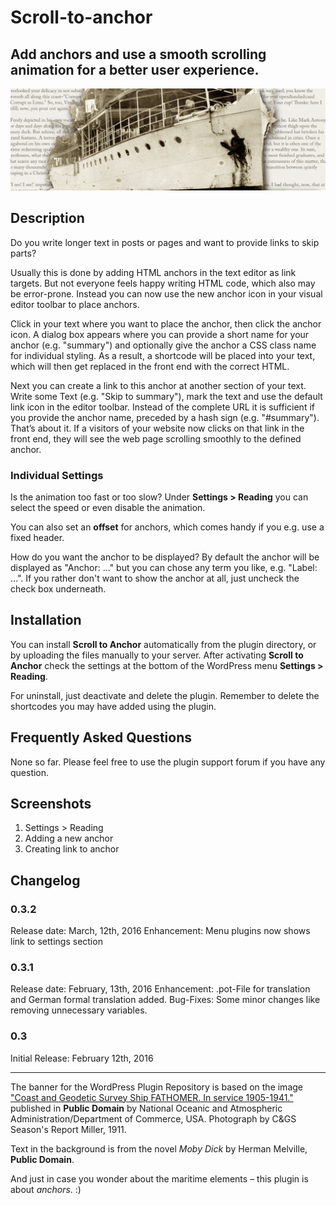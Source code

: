 # Scroll-to-anchor

## Add anchors and use a smooth scrolling animation for a better user experience.

![Scroll-to-anchor](/assets/banner-1544x500.png)

## Description ##

Do you write longer text in posts or pages and want to provide links to skip parts?

Usually this is done by adding HTML anchors in the text editor as link targets. But not everyone feels happy writing HTML code, which also may be error-prone. Instead you can now use the new anchor icon in your visual editor toolbar to place anchors.

Click in your text where you want to place the anchor, then click the anchor icon. A dialog box appears where you can provide a short name for your anchor (e.g. "summary") and optionally give the anchor a CSS class name for individual styling. As a result, a shortcode will be placed into your text, which will then get replaced in the front end with the correct HTML.

Next you can create a link to this anchor at another section of your text. Write some Text (e.g. "Skip to summary"), mark the text and use the default link icon in the editor toolbar. Instead of the complete URL it is sufficient if you provide the anchor name, preceded by a hash sign (e.g. "#summary"). That’s about it. If a visitors of your website now clicks on that link in the front end, they will see the web page scrolling smoothly to the defined anchor.

### Individual Settings ###

Is the animation too fast or too slow? Under **Settings > Reading** you can select the speed or even disable the animation.

You can also set an **offset** for anchors, which comes handy if you e.g. use a fixed header.

How do you want the anchor to be displayed? By default the anchor will be displayed as "Anchor: …" but you can chose any term you like, e.g. "Label: …". If you rather don't want to show the anchor at all, just uncheck the check box underneath.

## Installation ##

You can install **Scroll to Anchor** automatically from the plugin directory, or by uploading the files manually to your server. After activating **Scroll to Anchor** check the settings at the bottom of the WordPress menu **Settings > Reading**.

For uninstall, just deactivate and delete the plugin. Remember to delete the shortcodes you may have added using the plugin.

## Frequently Asked Questions ##

None so far. Please feel free to use the plugin support forum if you have any question.

## Screenshots ##

1. Settings > Reading
2. Adding a new anchor
3. Creating link to anchor

## Changelog ##

### 0.3.2 ###
Release date: March, 12th, 2016
Enhancement: Menu plugins now shows link to settings section


### 0.3.1 ###
Release date: February, 13th, 2016
Enhancement: .pot-File for translation and German formal translation added.
Bug-Fixes:   Some minor changes like removing unnecessary variables.

### 0.3 ###
Initial Release: February 12th, 2016


-----
The banner for the WordPress Plugin Repository is based on the image ["Coast and Geodetic Survey Ship FATHOMER. In service 1905-1941."](http://www.photolib.noaa.gov/htmls/theb0139.htm) published in **Public Domain** by National Oceanic and Atmospheric Administration/Department of Commerce, USA. Photograph by C&GS Season's Report Miller, 1911.

Text in the background is from the novel *Moby Dick* by Herman Melville, **Public Domain**.

And just in case you wonder about the maritime elements – this plugin is about *anchors*. :)

